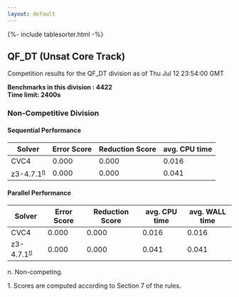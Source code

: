 ```yaml
---
layout: default
---
```

{%- include tablesorter.html -%}

##  QF_DT (Unsat Core Track)

Competition results for the QF_DT division as of Thu Jul 12 23:54:00 GMT

**Benchmarks in this division : 4422  
Time limit: 2400s** 

###  Non-Competitive Division 
#### Sequential Performance

<table id="sequential" class="result sorted">
<thead><tr class="center">
  <th>Solver</th>
  <th>Error Score</th>
  <th>Reduction Score</th>
  <th>avg. CPU time</th>
</tr></thead><tr>
<td>CVC4</td>
<td>0.000</td><td>0.000</td><td>0.016</td><tr>
<td>z3-4.7.1<SUP><a href="#fn">n</a></SUP></td>
<td>0.000</td><td>0.000</td><td>0.041</td></tr></table>

#### Parallel Performance

<table id="parallel" class="result sorted">
<thead><tr class="center">
  <th>Solver</th>
  <th>Error Score</th>
  <th>Reduction Score</th>
  <th>avg. CPU time</th>
  <th>avg. WALL time</th>
</tr></thead><tr>
<td>CVC4</td>
<td>0.000</td><td>0.000</td><td>0.016</td><td>0.016</td></tr><tr>
<td>z3-4.7.1<SUP><a href="#fn">n</a></SUP></td>
<td>0.000</td><td>0.000</td><td>0.041</td><td>0.041</td></tr></table>
 <span id="fn"> n. Non-competing. </span>

 <span id="fn1"> 1. Scores are computed according to Section 7 of the rules. </span>


